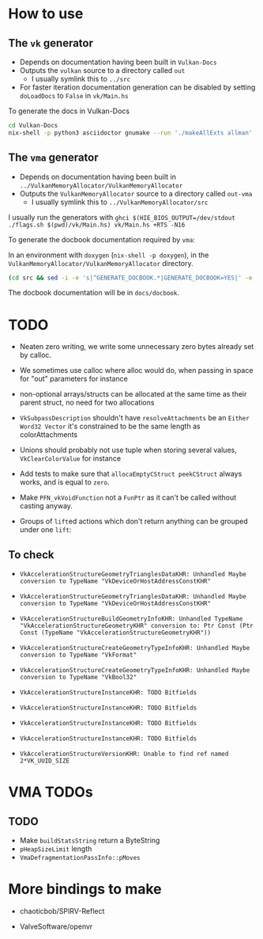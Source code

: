 # How to use

## The `vk` generator

- Depends on documentation having been built in `Vulkan-Docs`
- Outputs the `vulkan` source to a directory called `out`
  - I usually symlink this to `../src`
- For faster iteration documentation generation can be disabled by setting
  `doLoadDocs` to `False` in `vk/Main.hs`

To generate the docs in Vulkan-Docs

```bash
cd Vulkan-Docs
nix-shell -p python3 asciidoctor gnumake --run './makeAllExts allman'
```

## The `vma` generator

- Depends on documentation having been built in
  `../VulkanMemoryAllocator/VulkanMemoryAllocator`
- Outputs the `VulkanMemoryAllocator` source to a directory called `out-vma`
  - I usually symlink this to `../VulkanMemoryAllocator/src`

I usually run the generators with `ghci $(HIE_BIOS_OUTPUT=/dev/stdout ./flags.sh $(pwd)/vk/Main.hs) vk/Main.hs +RTS -N16`

To generate the docbook documentation required by `vma`:

In an environment with `doxygen` (`nix-shell -p doxygen`), in the
`VulkanMemoryAllocator/VulkanMemoryAllocator` directory.

```bash
(cd src && sed -i -e 's|^GENERATE_DOCBOOK.*|GENERATE_DOCBOOK=YES|' -e 's|^BRIEF_MEMBER_DESC.*|BRIEF_MEMBER_DESC=NO|' Doxyfile && doxygen Doxyfile)
```

The docbook documentation will be in `docs/docbook`.

# TODO

- Neaten zero writing, we write some unnecessary zero bytes already set by
  calloc.

- We sometimes use calloc where alloc would do, when passing in space for "out"
  parameters for instance

- non-optional arrays/structs can be allocated at the same time as their parent
  struct, no need for two allocations

- `VkSubpassDescription` shouldn't have `resolveAttachments` be an
  `Either Word32 Vector` it's constrained to be the same length as colorAttachments

- Unions should probably not use tuple when storing several values,
  `VkClearColorValue` for instance

- Add tests to make sure that `allocaEmptyCStruct peekCStruct` always works,
  and is equal to `zero`.

- Make `PFN_vkVoidFunction` not a `FunPtr` as it can't be called without
  casting anyway.

- Groups of `lift`ed actions which don't return anything can be grouped under
  one `lift`:

## To check

- `VkAccelerationStructureGeometryTrianglesDataKHR: Unhandled Maybe conversion to TypeName "VkDeviceOrHostAddressConstKHR"`

- `VkAccelerationStructureGeometryTrianglesDataKHR: Unhandled Maybe conversion to TypeName "VkDeviceOrHostAddressConstKHR"`

- `VkAccelerationStructureBuildGeometryInfoKHR: Unhandled TypeName "VkAccelerationStructureGeometryKHR" conversion to: Ptr Const (Ptr Const (TypeName "VkAccelerationStructureGeometryKHR"))`

- `VkAccelerationStructureCreateGeometryTypeInfoKHR: Unhandled Maybe conversion to TypeName "VkFormat"`

- `VkAccelerationStructureCreateGeometryTypeInfoKHR: Unhandled Maybe conversion to TypeName "VkBool32"`

- `VkAccelerationStructureInstanceKHR: TODO Bitfields`

- `VkAccelerationStructureInstanceKHR: TODO Bitfields`

- `VkAccelerationStructureInstanceKHR: TODO Bitfields`

- `VkAccelerationStructureInstanceKHR: TODO Bitfields`

- `VkAccelerationStructureVersionKHR: Unable to find ref named 2*VK_UUID_SIZE`


# VMA TODOs

## TODO

- Make `buildStatsString` return a ByteString
- `pHeapSizeLimit` length
- `VmaDefragmentationPassInfo::pMoves`

# More bindings to make

- chaoticbob/SPIRV-Reflect

- ValveSoftware/openvr
